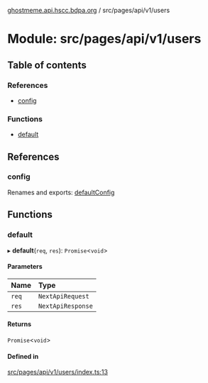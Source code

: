 [ghostmeme.api.hscc.bdpa.org][1] / src/pages/api/v1/users

# Module: src/pages/api/v1/users

## Table of contents

### References

- [config][2]

### Functions

- [default][3]

## References

### config

Renames and exports: [defaultConfig][4]

## Functions

### default

▸ **default**(`req`, `res`): `Promise`<`void`>

#### Parameters

| Name  | Type              |
| :---- | :---------------- |
| `req` | `NextApiRequest`  |
| `res` | `NextApiResponse` |

#### Returns

`Promise`<`void`>

#### Defined in

[src/pages/api/v1/users/index.ts:13][5]

[1]: ../README.md
[2]: src_pages_api_v1_users.md#config
[3]: src_pages_api_v1_users.md#default
[4]: src_backend_middleware.md#defaultconfig
[5]:
  https://github.com/nhscc/ghostmeme.api.hscc.bdpa.org/blob/1f8d01f/src/pages/api/v1/users/index.ts#L13
